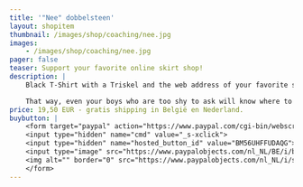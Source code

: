 ```yaml
---
title: '"Nee" dobbelsteen'
layout: shopitem
thumbnail: /images/shop/coaching/nee.jpg
images:
    - /images/shop/coaching/nee.jpg
pager: false
teaser: Support your favorite online skirt shop!
description: |
    Black T-Shirt with a Triskel and the web address of your favorite skirt webshop.

    That way, even your boys who are too shy to ask will know where to buy cool man skirts.
price: 19,50 EUR - gratis shipping in België en Nederland.
buybutton: |
    <form target="paypal" action="https://www.paypal.com/cgi-bin/webscr" method="post">
    <input type="hidden" name="cmd" value="_s-xclick">
    <input type="hidden" name="hosted_button_id" value="BM56UHFFUDAQG">
    <input type="image" src="https://www.paypalobjects.com/nl_NL/BE/i/btn/btn_cart_LG.gif" border="0" name="submit" alt="PayPal, de veilige en complete manier van online betalen.">
    <img alt="" border="0" src="https://www.paypalobjects.com/nl_NL/i/scr/pixel.gif" width="1" height="1">
    </form>
---
```



